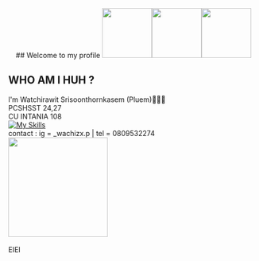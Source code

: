 <center>## Welcome to my profile
<img src="https://i.imgflip.com/1p8lss.jpg?a478800" width="100" height= "100"><img src="https://www.the-sun.com/wp-content/uploads/sites/6/2023/10/AS_LEBRON-MEMES_OP.jpg?strip=all&quality=100&w=1080&h=1080&crop=1" width = "100" height= "100"><img src="https://cdn.theathletic.com/app/uploads/2023/07/20155309/GettyImages-83858977_GaryDineen-scaled-e1689884637250-1024x683.jpg" width="100" height="100"></center>

## WHO AM I HUH ?
l'm Watchirawit Srisoonthornkasem (Pluem)🐉⛹🏿<BR>
PCSHSST 24,27<BR>
CU INTANIA 108<BR>
[![My Skills](https://skillicons.dev/icons?i=instagram,cpp,python,html,css)](https://skillicons.dev)<BR>
contact : ig = _wachizx.p | tel = 0809532274 <br>
<img src="https://github.com/Anmol-Baranwal/Cool-GIFs-For-GitHub/assets/74038190/3b4607a1-1cc6-41f1-926f-892ae880e7a5" width="200">
<br><br>
EIEI

<!--
**Nonpopkub/Nonpopkub** is a ✨ _special_ ✨ repository because its `README.md` (this file) appears on your GitHub profile.

Here are some ideas to get you started:

- 🔭 I’m currently working on ...
- 🌱 I’m currently learning ...
- 👯 I’m looking to collaborate on ...
- 🤔 I’m looking for help with ...
- 💬 Ask me about ...
- 📫 How to reach me: ...
- 😄 Pronouns: ...
- ⚡ Fun fact: ...
-->
